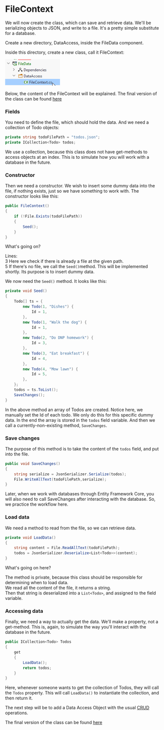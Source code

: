 # FileContext

We will now create the class, which can save and retrieve data. We'll be serializing objects to JSON, and write to a
file. It's a pretty simple substitute for a database.

Create a new directory, DataAccess, inside the FileData component.

Inside this directory, create a new class, call it FileContext:

![img_6.png](img_6.png)

Below, the content of the FileContext will be explained.
The final version of the class can be found [here](https://github.com/TroelsMortensen/BlazorTodoApp/blob/Part1/FileData/DataAccess/FileContext.cs)

### Fields
You need to define the file, which should hold the data. And we need a collection of Todo objects:

```csharp
private string todoFilePath = "todos.json";
private ICollection<Todo> todos;
```
We use a collection, because this class does not have get-methods to access objects at an index. This is to simulate how you will work with a database in the future.
### Constructor
Then we need a constructor. We wish to insert some dummy data into the file, if nothing exists, just so we have
something to work with. The constructor looks like this:

```csharp
public FileContext()
{
    if (!File.Exists(todoFilePath))
    {
        Seed();
    }
}
```

What's going on?

Lines:  
3 Here we check if there is already a file at the given path.  
5 If there's no file, we call the `Seed()`method. This will be implemented shortly. Its purpose is to insert dummy data.

We now need the `Seed()` method. It looks like this:

```csharp
private void Seed()
{
    Todo[] ts = {
        new Todo(1, "Dishes") {
            Id = 1,
        },
        new Todo(1, "Walk the dog") {
            Id = 1,
        },
        new Todo(2, "Do DNP homework") {
            Id = 3,
        },
        new Todo(3, "Eat breakfast") {
            Id = 4,
        },
        new Todo(4, "Mow lawn") {
            Id = 5,
        },
    };
    todos = ts.ToList();
    SaveChanges();
}
```
In the above method an array of Todos are created. Notice here, we manually set the Id of each todo. We only do this for this specific dummy data.
In the end the array is stored in the `todos` field variable. And then we call a currently-non-existing method, `SaveChanges`.

### Save changes
The purpose of this method is to take the content of the `todos` field, and put into the file.
```csharp
public void SaveChanges()
{
    string serialize = JsonSerializer.Serialize(todos);
    File.WriteAllText(todoFilePath,serialize);
}
```

Later, when we work with databases through Entity Framework Core, you will also need to call SaveChanges after interacting with the database. So, we practice the workflow here.

### Load data
We need a method to read from the file, so we can retrieve data.
```csharp
private void LoadData()
{
    string content = File.ReadAllText(todoFilePath);
    todos = JsonSerializer.Deserialize<List<Todo>>(content);
}
```
What's going on here?

The method is private, because this class should be responsible for determining when to load data.  
We read all the content of the file, it returns a string.  
Then that string is deserialized into a `List<Todo>`, and assigned to the field variable.

### Accessing data
Finally, we need a way to actually get the data. We'll make a property, not a get-method. This is, again, to simulate the way you'll interact with the database in the future.
```csharp
public ICollection<Todo> Todos
{
    get
    {
        LoadData();
        return todos;
    }
}
```
Here, whenever someone wants to get the collection of Todos, they will call the `Todos` property. This will call `LoadData()` to instantiate the collection, and then return it.

The next step will be to add a Data Access Object with the usual [CRUD](https://en.wikipedia.org/wiki/Create,_read,_update_and_delete) operations.

The final version of the class can be found [here](https://github.com/TroelsMortensen/BlazorTodoApp/blob/Part1/FileData/DataAccess/FileContext.cs)